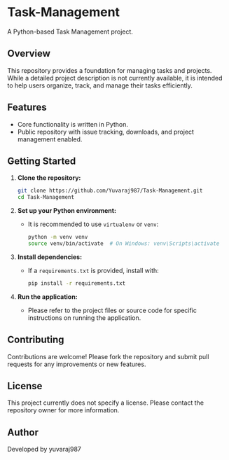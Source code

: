 # Task-Management

A Python-based Task Management project.

## Overview

This repository provides a foundation for managing tasks and projects. While a detailed project description is not currently available, it is intended to help users organize, track, and manage their tasks efficiently.

## Features

- Core functionality is written in Python.
- Public repository with issue tracking, downloads, and project management enabled.

## Getting Started

1. **Clone the repository:**
   ```bash
   git clone https://github.com/Yuvaraj987/Task-Management.git
   cd Task-Management
   ```

2. **Set up your Python environment:**
   - It is recommended to use `virtualenv` or `venv`:
     ```bash
     python -m venv venv
     source venv/bin/activate  # On Windows: venv\Scripts\activate
     ```

3. **Install dependencies:**
   - If a `requirements.txt` is provided, install with:
     ```bash
     pip install -r requirements.txt
     ```

4. **Run the application:**
   - Please refer to the project files or source code for specific instructions on running the application.

## Contributing

Contributions are welcome! Please fork the repository and submit pull requests for any improvements or new features.

## License

This project currently does not specify a license. Please contact the repository owner for more information.

## Author

Developed by yuvaraj987

